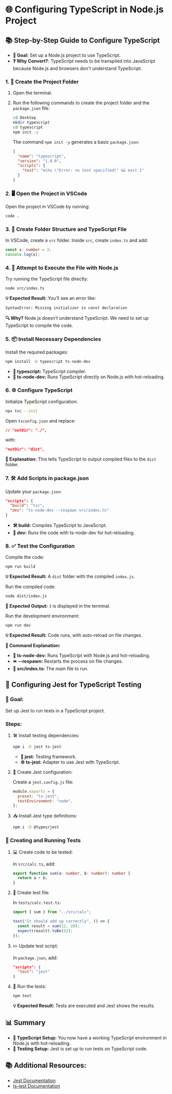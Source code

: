 # 🌐 Configuring TypeScript in Node.js Project

## 📚 Step-by-Step Guide to Configure TypeScript

- **🎯 Goal:** Set up a Node.js project to use TypeScript.
- **❓ Why Convert?**: TypeScript needs to be transpiled into JavaScript because Node.js and browsers don't understand TypeScript.

### 1. 📁 Create the Project Folder

1. Open the terminal.
2. Run the following commands to create the project folder and the `package.json` file:

   ```bash
   cd Desktop
   mkdir typescript
   cd typescript
   npm init -y
   ```

   The command `npm init -y` generates a basic `package.json`:

   ```json
   {
     "name": "typescript",
     "version": "1.0.0",
     "scripts": {
       "test": "echo \"Error: no test specified\" && exit 1"
     }
   }
   ```

### 2. 🖥️ Open the Project in VSCode

Open the project in VSCode by running:

```bash
code .
```

### 3. 📂 Create Folder Structure and TypeScript File

In VSCode, create a `src` folder. Inside `src`, create `index.ts` and add:

```typescript
const x: number = 3;
console.log(x);
```

### 4. 🚀 Attempt to Execute the File with Node.js

Try running the TypeScript file directly:

```bash
node src/index.ts
```

**💡 Expected Result:** You’ll see an error like:

```bash
SyntaxError: Missing initializer in const declaration
```

**🔍 Why?** Node.js doesn’t understand TypeScript. We need to set up TypeScript to compile the code.

### 5. 📦 Install Necessary Dependencies

Install the required packages:

```bash
npm install -D typescript ts-node-dev
```

- **📜 typescript:** TypeScript compiler.
- **🔄 ts-node-dev:** Runs TypeScript directly on Node.js with hot-reloading.

### 6. ⚙️ Configure TypeScript

Initialize TypeScript configuration:

```bash
npx tsc --init
```

Open `tsconfig.json` and replace:

```json
// "outDir": "./",
```

with:

```json
"outDir": "dist",
```

**📝 Explanation:** This tells TypeScript to output compiled files to the `dist` folder.

### 7. 🛠️ Add Scripts in package.json

Update your `package.json`:

```json
"scripts": {
  "build": "tsc",
  "dev": "ts-node-dev --respawn src/index.ts"
}
```

- **🛠️ build:** Compiles TypeScript to JavaScript.
- **🔄 dev:** Runs the code with ts-node-dev for hot-reloading.

### 8. ✅ Test the Configuration

Compile the code:

```bash
npm run build
```

**💡 Expected Result:** A `dist` folder with the compiled `index.js`.

Run the compiled code:

```bash
node dist/index.js
```

**💬 Expected Output:** `3` is displayed in the terminal.

Run the development environment:

```bash
npm run dev
```

**💡 Expected Result:** Code runs, with auto-reload on file changes.

**📖 Command Explanation:**

- **🔄 ts-node-dev:** Runs TypeScript with Node.js and hot-reloading.
- **⏩ --respawn:** Restarts the process on file changes.
- **📂 src/index.ts:** The main file to run.

## 🧪 Configuring Jest for TypeScript Testing

### 🎯 Goal:

Set up Jest to run tests in a TypeScript project.

### Steps:

1. 🛠️ Install testing dependencies:

   ```bash
   npm i -D jest ts-jest
   ```

   - **🧪 jest:** Testing framework.
   - **⚙️ ts-jest:** Adapter to use Jest with TypeScript.

2. 📝 Create Jest configuration:

   Create a `jest.config.js` file:

   ```javascript
   module.exports = {
     preset: "ts-jest",
     testEnvironment: "node",
   };
   ```

3. 📥 Install Jest type definitions:

   ```bash
   npm i -D @types/jest
   ```

### 🧩 Creating and Running Tests

1. 💻 Create code to be tested:

   In `src/calc.ts`, add:

   ```typescript
   export function sum(a: number, b: number): number {
     return a + b;
   }
   ```

2. 🧪 Create test file:

   In `tests/calc.test.ts`:

   ```typescript
   import { sum } from "../src/calc";

   test("It should add up correctly", () => {
     const result = sum(12, 20);
     expect(result).toBe(32);
   });
   ```

3. ✏️ Update test script:

   In `package.json`, add:

   ```json
   "scripts": {
     "test": "jest"
   }
   ```

4. 🏃 Run the tests:

   ```bash
   npm test
   ```

   **💡 Expected Result:** Tests are executed and Jest shows the results.

## 📊 Summary

- **🚀 TypeScript Setup:** You now have a working TypeScript environment in Node.js with hot-reloading.
- **🧪 Testing Setup:** Jest is set up to run tests on TypeScript code.

## 📚 Additional Resources:

- [Jest Documentation](https://jestjs.io/docs/getting-started)
- [ts-jest Documentation](https://kulshekhar.github.io/ts-jest/docs/getting-started/installation)
